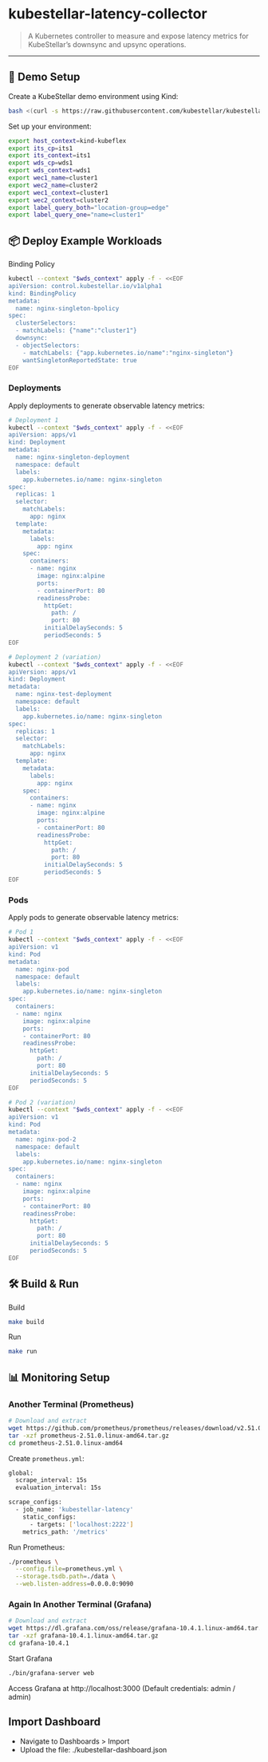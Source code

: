 # kubestellar-latency-collector

> A Kubernetes controller to measure and expose latency metrics for KubeStellar’s downsync and upsync operations.

---

## 🚀 Demo Setup

Create a KubeStellar demo environment using Kind:

```bash
bash <(curl -s https://raw.githubusercontent.com/kubestellar/kubestellar/refs/tags/v0.27.2/scripts/create-kubestellar-demo-env.sh) --platform kind
```

Set up your environment:

```bash
export host_context=kind-kubeflex
export its_cp=its1
export its_context=its1
export wds_cp=wds1
export wds_context=wds1
export wec1_name=cluster1
export wec2_name=cluster2
export wec1_context=cluster1
export wec2_context=cluster2
export label_query_both="location-group=edge"
export label_query_one="name=cluster1"
```

## 📦 Deploy Example Workloads

Binding Policy

```bash
kubectl --context "$wds_context" apply -f - <<EOF
apiVersion: control.kubestellar.io/v1alpha1
kind: BindingPolicy
metadata:
  name: nginx-singleton-bpolicy
spec:
  clusterSelectors:
  - matchLabels: {"name":"cluster1"}
  downsync:
  - objectSelectors:
    - matchLabels: {"app.kubernetes.io/name":"nginx-singleton"}
    wantSingletonReportedState: true
EOF
```

### Deployments

Apply deployments to generate observable latency metrics:

```bash
# Deployment 1
kubectl --context "$wds_context" apply -f - <<EOF
apiVersion: apps/v1
kind: Deployment
metadata:
  name: nginx-singleton-deployment
  namespace: default
  labels:
    app.kubernetes.io/name: nginx-singleton
spec:
  replicas: 1
  selector:
    matchLabels:
      app: nginx
  template:
    metadata:
      labels:
        app: nginx
    spec:
      containers:
      - name: nginx
        image: nginx:alpine
        ports:
        - containerPort: 80
        readinessProbe:
          httpGet:
            path: /
            port: 80
          initialDelaySeconds: 5
          periodSeconds: 5
EOF
```

```bash
# Deployment 2 (variation)
kubectl --context "$wds_context" apply -f - <<EOF
apiVersion: apps/v1
kind: Deployment
metadata:
  name: nginx-test-deployment
  namespace: default
  labels:
    app.kubernetes.io/name: nginx-singleton
spec:
  replicas: 1
  selector:
    matchLabels:
      app: nginx
  template:
    metadata:
      labels:
        app: nginx
    spec:
      containers:
      - name: nginx
        image: nginx:alpine
        ports:
        - containerPort: 80
        readinessProbe:
          httpGet:
            path: /
            port: 80
          initialDelaySeconds: 5
          periodSeconds: 5
EOF
```

### Pods

Apply pods to generate observable latency metrics:

```bash
# Pod 1
kubectl --context "$wds_context" apply -f - <<EOF
apiVersion: v1
kind: Pod
metadata:
  name: nginx-pod
  namespace: default
  labels:
    app.kubernetes.io/name: nginx-singleton
spec:
  containers:
  - name: nginx
    image: nginx:alpine
    ports:
    - containerPort: 80
    readinessProbe:
      httpGet:
        path: /
        port: 80
      initialDelaySeconds: 5
      periodSeconds: 5
EOF
```

```bash
# Pod 2 (variation)
kubectl --context "$wds_context" apply -f - <<EOF
apiVersion: v1
kind: Pod
metadata:
  name: nginx-pod-2
  namespace: default
  labels:
    app.kubernetes.io/name: nginx-singleton
spec:
  containers:
  - name: nginx
    image: nginx:alpine
    ports:
    - containerPort: 80
    readinessProbe:
      httpGet:
        path: /
        port: 80
      initialDelaySeconds: 5
      periodSeconds: 5
EOF
```

## 🛠️ Build & Run

Build

```bash
make build
```

Run

```bash
make run
```

## 📊 Monitoring Setup

### Another Terminal (Prometheus)

```bash
# Download and extract
wget https://github.com/prometheus/prometheus/releases/download/v2.51.0/prometheus-2.51.0.linux-amd64.tar.gz
tar -xzf prometheus-2.51.0.linux-amd64.tar.gz
cd prometheus-2.51.0.linux-amd64
```

Create `prometheus.yml`:

```bash
global:
  scrape_interval: 15s
  evaluation_interval: 15s

scrape_configs:
  - job_name: 'kubestellar-latency'
    static_configs:
      - targets: ['localhost:2222']
    metrics_path: '/metrics'
```

Run Prometheus:

```bash
./prometheus \
  --config.file=prometheus.yml \
  --storage.tsdb.path=./data \
  --web.listen-address=0.0.0.0:9090
```

### Again In Another Terminal (Grafana)

```bash
# Download and extract
wget https://dl.grafana.com/oss/release/grafana-10.4.1.linux-amd64.tar.gz
tar -xzf grafana-10.4.1.linux-amd64.tar.gz
cd grafana-10.4.1
```

Start Grafana

```bash
./bin/grafana-server web
```

Access Grafana at http://localhost:3000
(Default credentials: admin / admin)

## Import Dashboard

- Navigate to Dashboards > Import
- Upload the file: ./kubestellar-dashboard.json
